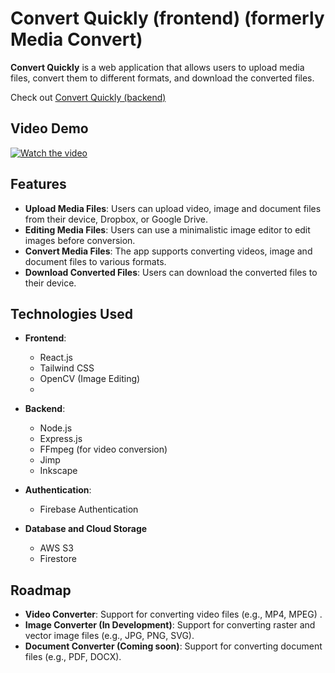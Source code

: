 # Convert Quickly (frontend) (formerly Media Convert)

**Convert Quickly** is a web application that allows users to upload media files, convert them to different formats, and download the converted files.

Check out [Convert Quickly (backend)](https://github.com/Temidayo32/media-convert-backend)

## Video Demo

[![Watch the video](https://img.youtube.com/vi/G3hXirKg_7s/maxresdefault.jpg)](https://youtu.be/G3hXirKg_7s)


## Features

- **Upload Media Files**: Users can upload video, image and document files from their device, Dropbox, or Google Drive.
- **Editing Media Files**: Users can use a minimalistic image editor to edit images before conversion.
- **Convert Media Files**: The app supports converting videos, image and document files to various formats.
- **Download Converted Files**: Users can download the converted files to their device.

## Technologies Used

- **Frontend**:
  - React.js
  - Tailwind CSS
  - OpenCV (Image Editing)
  - 

- **Backend**:
  - Node.js
  - Express.js
  - FFmpeg (for video conversion)
  - Jimp
  - Inkscape

- **Authentication**:
  - Firebase Authentication

- **Database and Cloud Storage**
  - AWS S3
  - Firestore

## Roadmap

- **Video Converter**: Support for converting video files (e.g., MP4, MPEG) .
- **Image Converter (In Development)**: Support for converting raster and vector image files (e.g., JPG, PNG, SVG).
- **Document Converter (Coming soon)**: Support for converting document files (e.g., PDF, DOCX).